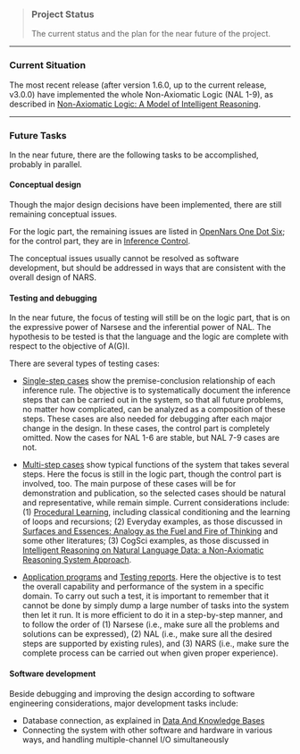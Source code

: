 > ### Project Status  
> The current status and the plan for the near future of the project.
***

### Current Situation

The most recent release (after version 1.6.0, up to the current release, v3.0.0) have implemented the whole Non-Axiomatic Logic (NAL 1-9), as described in [Non-Axiomatic Logic: A Model of Intelligent Reasoning](http://www.worldscientific.com/worldscibooks/10.1142/8665).

***
### Future Tasks

In the near future, there are the following tasks to be accomplished, probably in parallel.

#### Conceptual design

Though the major design decisions have been implemented, there are still remaining conceptual issues. 

For the logic part, the remaining issues are listed in [OpenNars One Dot Six](https://github.com/opennars/opennars/wiki/OpenNARS-One-Dot-Six); for the control part, they are in [Inference Control](https://github.com/opennars/opennars/wiki/Inference-Control).

The conceptual issues usually cannot be resolved as software development, but should be addressed in ways that are consistent with the overall design of NARS.

#### Testing and debugging

In the near future, the focus of testing will still be on the logic part, that is on the expressive power of Narsese and the inferential power of NAL. The hypothesis to be tested is that the language and the logic are complete with respect to the objective of A(G)I.

There are several types of testing cases:

* [Single-step cases](https://github.com/opennars/opennars/wiki/Single-Step-Testing-Cases) show the premise-conclusion relationship of each inference rule. The objective is to systematically document the inference steps that can be carried out in the system, so that all future problems, no matter how complicated, can be analyzed as a composition of these steps. These cases are also needed for debugging after each major change in the design. In these cases, the control part is completely omitted. Now the cases for NAL 1-6 are stable, but NAL 7-9 cases are not.

* [Multi-step cases](https://github.com/opennars/opennars/wiki/MultiStep-Examples) show typical functions of the system that takes several steps. Here the focus is still in the logic part, though the control part is involved, too. The main purpose of these cases will be for demonstration and publication, so the selected cases should be natural and representative, while remain simple. Current considerations include: (1) [Procedural Learning](https://github.com/opennars/opennars/wiki/Procedural-Learning), including classical conditioning and the learning of loops and recursions; (2) Everyday examples, as those discussed in [Surfaces and Essences: Analogy as the Fuel and Fire of Thinking](http://www.amazon.com/Surfaces-Essences-Analogy-Fuel-Thinking/dp/0465018475) and some other literatures; (3) CogSci examples, as those discussed in [Intelligent Reasoning on Natural Language Data: a Non-Axiomatic Reasoning System Approach](http://www.cis.temple.edu/~pwang/9991-PJ/Reports/OzkanKilicThesis.pdf).

* [Application programs](https://github.com/opennars/opennars/wiki/Application-Programs) and [Testing reports](http://www.cis.temple.edu/~pwang/demos.html). Here the objective is to test the overall capability and performance of the system in a specific domain. To carry out such a test, it is important to remember that it cannot be done by simply dump a large number of tasks into the system then let it run. It is more efficient to do it in a step-by-step manner, and to follow the order of (1) Narsese (i.e., make sure all the problems and solutions can be expressed), (2) NAL (i.e., make sure all the desired steps are supported by existing rules), and (3) NARS (i.e., make sure the complete process can be carried out when given proper experience).

#### Software development

Beside debugging and improving the design according to software engineering considerations, major development tasks include: 
* Database connection, as explained in [Data And Knowledge Bases](https://github.com/opennars/opennars/wiki/Data-And-Knowledge-Bases)
* Connecting the system with other software and hardware in various ways, and handling multiple-channel I/O simultaneously
